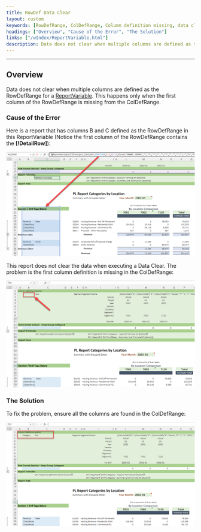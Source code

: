 ```yaml
---
title: RowDef Data Clear
layout: custom
keywords: [RowDefRange, ColDefRange, Column definition missing, data clear]
headings: ["Overview", "Cause of the Error", "The Solution"]
links: ["/wIndex/ReportVariable.html"]
description: Data does not clear when multiple columns are defined as the RowDefRange for a ReportVariable. This happens only when the first column of the RowDefRange is missing from the ColDefRange.
---
```

* * *

## Overview

Data does not clear when multiple columns are defined as the RowDefRange for a [ReportVariable](/wIndex/ReportVariable.html). This happens only when the first column of the RowDefRange is missing from the ColDefRange.

### Cause of the Error

Here is a report that has columns B and C defined as the RowDefRange in this ReportVariable (Notice the first column of the RowDefRange contains the **\[!DetailRow]**):

![](/images/RowDefClear/MultipleRowDefs.png)
<br>

This report does not clear the data when executing a Data Clear. The problem is the first column definition is missing in the ColDefRange:

![](/images/RowDefClear/MissingColumnDefinition.png)
<br>

### The Solution

To fix the problem, ensure all the columns are found in the ColDefRange:

![](/images/RowDefClear/ColumnDefinitions.png)
<br>
